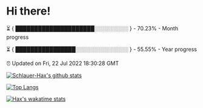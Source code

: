 # Hi there!

⏳ { █████████████████████░░░░░░░░░ } - 70.23% - Month progress

⏳ { ████████████████░░░░░░░░░░░░░░ } - 55.55% - Year progress

⏰ Updated on Fri, 22 Jul 2022 18:30:28 GMT


[![Schlauer-Hax's github stats](https://github-readme-stats.vercel.app/api?username=Schlauer-Hax&show_icons=true&theme=dark&count_private=true)](https://github.com/Schlauer-Hax)


[![Top Langs](https://github-readme-stats.vercel.app/api/top-langs/?username=Schlauer-Hax&layout=compact&theme=dark)](https://github.com/Schlauer-Hax?tab=repositories)


[![Hax's wakatime stats](https://github-readme-stats.vercel.app/api/wakatime?username=Hax&theme=dark)](https://wakatime.com/@Hax)

